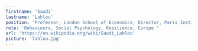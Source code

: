 ```yaml
---
firstname: 'Saadi'
lastname: 'Lahlou'
position: 'Professor, London School of Economics; Director, Paris Institute for Advanced Study '
role: 'Behaviours, Social Psychology, Resilience, Europe '
url: 'https://en.wikipedia.org/wiki/Saadi_Lahlou'
picture: 'lahlou.jpg'
---
```

